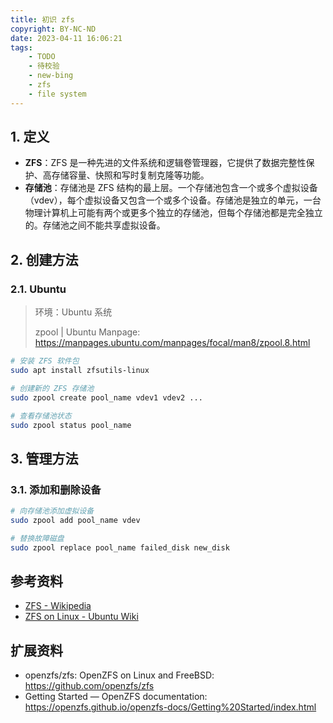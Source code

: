 ```yaml
---
title: 初识 zfs
copyright: BY-NC-ND
date: 2023-04-11 16:06:21
tags:
    - TODO
    - 待校验
    - new-bing
    - zfs
    - file system
---
```


## 1. 定义

- **ZFS**：ZFS 是一种先进的文件系统和逻辑卷管理器，它提供了数据完整性保护、高存储容量、快照和写时复制克隆等功能。
- **存储池**：存储池是 ZFS 结构的最上层。一个存储池包含一个或多个虚拟设备（vdev），每个虚拟设备又包含一个或多个设备。存储池是独立的单元，一台物理计算机上可能有两个或更多个独立的存储池，但每个存储池都是完全独立的。存储池之间不能共享虚拟设备。

## 2. 创建方法

### 2.1. Ubuntu

> 环境：Ubuntu 系统
>
> zpool | Ubuntu Manpage: <https://manpages.ubuntu.com/manpages/focal/man8/zpool.8.html>

```bash
# 安装 ZFS 软件包
sudo apt install zfsutils-linux

# 创建新的 ZFS 存储池
sudo zpool create pool_name vdev1 vdev2 ...

# 查看存储池状态
sudo zpool status pool_name
```

## 3. 管理方法

### 3.1. 添加和删除设备

```bash
# 向存储池添加虚拟设备
sudo zpool add pool_name vdev

# 替换故障磁盘
sudo zpool replace pool_name failed_disk new_disk
```

## 参考资料

- [ZFS - Wikipedia](https://en.wikipedia.org/wiki/ZFS)
- [ZFS on Linux - Ubuntu Wiki](https://wiki.ubuntu.com/ZFS)

## 扩展资料

- openzfs/zfs: OpenZFS on Linux and FreeBSD: <https://github.com/openzfs/zfs>
- Getting Started — OpenZFS documentation: <https://openzfs.github.io/openzfs-docs/Getting%20Started/index.html>

<!--
Copyright © 2023-2024 [cc01cc](https://github.com/cc01cc)

本文部分内容改编自与 Microsoft Bing 的对话

本页面采用 [知识共享署名-非商业性使用 4.0 国际许可协议](http://creativecommons.org/licenses/by-nc/4.0/) 进行许可。

转载请注明原始地址：<https://cc01cc.com/>
-->